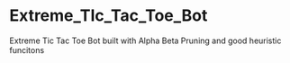 # Extreme_TIc_Tac_Toe_Bot
Extreme Tic Tac Toe Bot built with Alpha Beta Pruning and good heuristic funcitons

